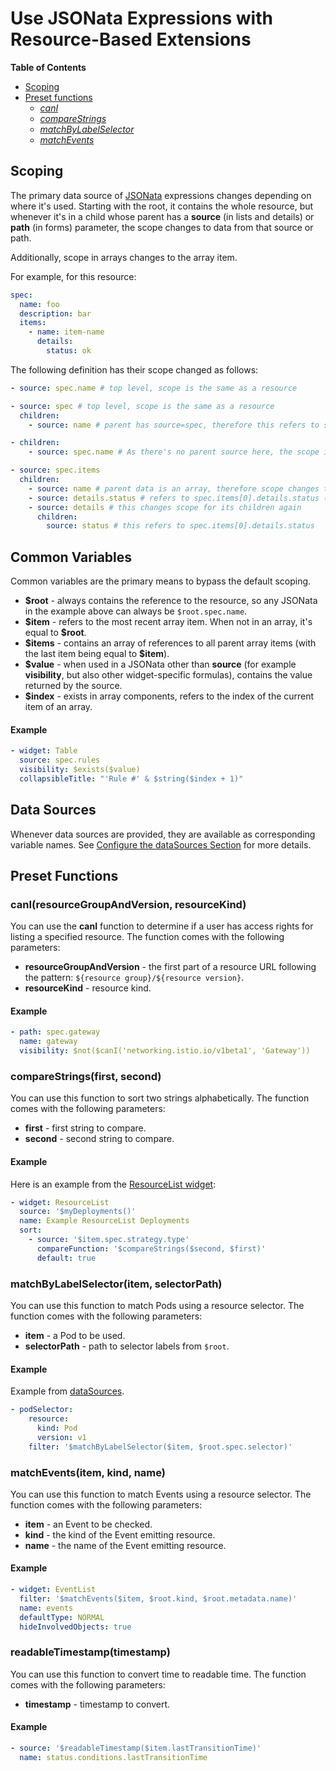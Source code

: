 # Use JSONata Expressions with Resource-Based Extensions

**Table of Contents**

- [Scoping](#scoping)
- [Preset functions](#preset-functions)
  - [_canI_](#caniresourcegroupandversion-resourcekind)
  - [_compareStrings_](#comparestringsfirst-second)
  - [_matchByLabelSelector_](#matchbylabelselectoritem-selectorpath)
  - [_matchEvents_](#matcheventsitem-kind-name)

## Scoping

The primary data source of [JSONata](https://docs.jsonata.org/overview.html) expressions changes depending on where it's used. Starting with the root, it contains the whole resource, but whenever it's in a child whose parent has a **source** (in lists and details) or **path** (in forms) parameter, the scope changes to data from that source or path.

Additionally, scope in arrays changes to the array item.

For example, for this resource:

```yaml
spec:
  name: foo
  description: bar
  items:
    - name: item-name
      details:
        status: ok
```

The following definition has their scope changed as follows:

```yaml
- source: spec.name # top level, scope is the same as a resource

- source: spec # top level, scope is the same as a resource
  children:
    - source: name # parent has source=spec, therefore this refers to spec.name

- children:
    - source: spec.name # As there's no parent source here, the scope is still the resource

- source: spec.items
  children:
    - source: name # parent data is an array, therefore scope changes to its item - this refers to spec.items[0].name
    - source: details.status # refers to spec.items[0].details.status (same as above)
    - source: details # this changes scope for its children again
      children:
        source: status # this refers to spec.items[0].details.status
```

## Common Variables

Common variables are the primary means to bypass the default scoping.

- **\$root** - always contains the reference to the resource, so any JSONata in the example above can always be `$root.spec.name`.
- **\$item** - refers to the most recent array item. When not in an array, it's equal to **\$root**.
- **\$items** - contains an array of references to all parent array items (with the last item being equal to **\$item**).
- **\$value** - when used in a JSONata other than **source** (for example **visibility**, but also other widget-specific formulas), contains the value returned by the source.
- **\$index** - exists in array components, refers to the index of the current item of an array.

#### Example

```yaml
- widget: Table
  source: spec.rules
  visibility: $exists($value)
  collapsibleTitle: "'Rule #' & $string($index + 1)"
```

## Data Sources

Whenever data sources are provided, they are available as corresponding variable names. See [Configure the dataSources Section](datasources-section.md) for more details.

## Preset Functions

### canI(resourceGroupAndVersion, resourceKind)

You can use the **canI** function to determine if a user has access rights for listing a specified resource. The function comes with the following parameters:

- **resourceGroupAndVersion** - the first part of a resource URL following the pattern: `${resource group}/${resource version}`.
- **resourceKind** - resource kind.

#### Example

```yaml
- path: spec.gateway
  name: gateway
  visibility: $not($canI('networking.istio.io/v1beta1', 'Gateway'))
```

### compareStrings(first, second)

You can use this function to sort two strings alphabetically. The function comes with the following parameters:

- **first** - first string to compare.
- **second** - second string to compare.

#### Example

Here is an example from the [ResourceList widget](./50-list-and-details-widgets.md#resourcelist):

```yaml
- widget: ResourceList
  source: '$myDeployments()'
  name: Example ResourceList Deployments
  sort:
    - source: '$item.spec.strategy.type'
      compareFunction: '$compareStrings($second, $first)'
      default: true
```

### matchByLabelSelector(item, selectorPath)

You can use this function to match Pods using a resource selector. The function comes with the following parameters:

- **item** - a Pod to be used.
- **selectorPath** - path to selector labels from `$root`.

#### Example

Example from [dataSources](datasources-section.md).

```yaml
- podSelector:
    resource:
      kind: Pod
      version: v1
    filter: '$matchByLabelSelector($item, $root.spec.selector)'
```

### matchEvents(item, kind, name)

You can use this function to match Events using a resource selector. The function comes with the following parameters:

- **item** - an Event to be checked.
- **kind** - the kind of the Event emitting resource.
- **name** - the name of the Event emitting resource.

#### Example

```yaml
- widget: EventList
  filter: '$matchEvents($item, $root.kind, $root.metadata.name)'
  name: events
  defaultType: NORMAL
  hideInvolvedObjects: true
```

### readableTimestamp(timestamp)

You can use this function to convert time to readable time. The function comes with the following parameters:

- **timestamp** - timestamp to convert.

#### Example

```yaml
- source: '$readableTimestamp($item.lastTransitionTime)'
  name: status.conditions.lastTransitionTime
```
